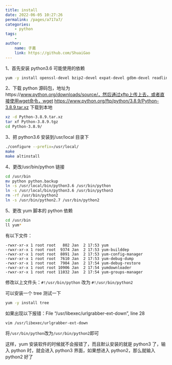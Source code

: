 ```yaml
---
title: install
date: 2022-06-05 10:27:26
permalink: /pages/a717a7/
categories:
    - python
tags:
    -
author:
    name: 子嘉
    link: https://github.com/ShuaiGao
---
```


1、首先安装 python3.6 可能使用的依赖

```sh
yum -y install openssl-devel bzip2-devel expat-devel gdbm-devel readline-devel zlib-devel
```

2、下载 python 源码包，地址为https://www.python.org/downloads/source/，然后通过xftp上传上去，或者直接使用wget命令，wget https://www.python.org/ftp/python/3.8.9/Python-3.8.9.tar.xz 下载到本地

```sh
xz -d Python-3.8.9.tar.xz
tar xf Python-3.8.9.tgz
cd Python-3.8.9/
```

3、把 python3.6 安装到/usr/local 目录下

```sh
./configure --prefix=/usr/local/
make
make altinstall
```

4、更改/usr/bin/python 链接

```sh
cd /usr/bin
mv python python.backup
ln -s /usr/local/bin/python3.6 /usr/bin/python
ln -s /usr/local/bin/python3.6 /usr/bin/python3
rm -rf /usr/bin/python2
ln -s /usr/bin/python2.7 /usr/bin/python2
```

5、更改 yum 脚本的 python 依赖

```sh
cd /usr/bin
ll yum*
```

有以下文件：

```
-rwxr-xr-x 1 root root   802 Jan  2 17:53 yum
-rwxr-xr-x 1 root root  9374 Jan  2 17:53 yum-builddep
-rwxr-xr-x 1 root root  8091 Jan  2 17:53 yum-config-manager
-rwxr-xr-x 1 root root  7610 Jan  2 17:53 yum-debug-dump
-rwxr-xr-x 1 root root  7904 Jan  2 17:54 yum-debug-restore
-rwxr-xr-x 1 root root 10906 Jan  2 17:54 yumdownloader
-rwxr-xr-x 1 root root 11032 Jan  2 17:54 yum-groups-manager
```

修改以上文件头：`#!/usr/bin/python` 改为 `#!/usr/bin/python2`

可以安装一个 tree 测试一下

```sh
yum -y install tree
```

如果出现以下报错：File “/usr/libexec/urlgrabber-ext-down”, line 28

```sh
vim /usr/libexec/urlgrabber-ext-down
```

将`/usr/bin/python`改为`/usr/bin/python2`即可

这样，yum 安装软件的时候就不会报错了，而且默认安装的就是 python3 了，输入 python 时，就会进入 python3 界面，如果想进入 python2，那么就输入 python2 好了
